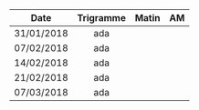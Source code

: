 |Date | Trigramme | Matin  | AM  |
|-----|:---------:|:------:|:---:|
| 31/01/2018 | ada |       |     |
| 07/02/2018 | ada |       |     |
| 14/02/2018 | ada |       |     |
| 21/02/2018 | ada |       |     |
| 07/03/2018 | ada |       |     |
